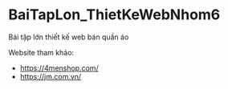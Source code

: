# BaiTapLon_ThietKeWebNhom6
Bài tập lớn thiết kế web bán quần áo

Website tham khảo:
- https://4menshop.com/
- https://jm.com.vn/
